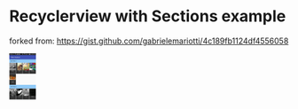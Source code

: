 # Recyclerview with Sections example

forked from: https://gist.github.com/gabrielemariotti/4c189fb1124df4556058

<img src="./screenshots/screenshot.jpg" width="48">
